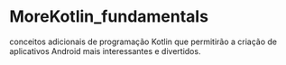 # MoreKotlin_fundamentals
 conceitos adicionais de programação Kotlin que permitirão a criação de aplicativos Android mais interessantes e divertidos.


 
